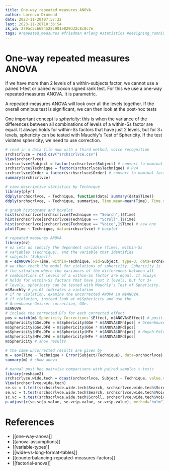 ```yaml
---
title: One-way repeated measures ANOVA
author: Lorenzo Drumond
date: 2023-11-20T07:57:22
last: 2023-11-28T10:36:54
zk_id: 279ac5c6694528c901e829d32c8c0c7e
tags: #repeated_measures #friedman #rlang #statistics #designing_running_and_analyzing_experiments #anova #week6 #experiment #one_way_repeated_measures #sphericity #coursera #design #within_subjects #test #theory
---
```



# One-way repeated measures ANOVA
If we have more than 2 levels of a within-subjects factor, we cannot use a paired t-test or paired wilcoxon signed rank test. For this we use a one-way repeated measures ANOVA. It is parametric.

A repeated-measures ANOVA will look over all the levels together. If the overall omnibus test is significant, we can then look at the post-hoc tests

One important concept is _sphericity_: this is when the variance of the differences between all combinations of levels of a within-Ss factor are equal. It always holds for within-Ss factors that have just 2 levels, but for 3+ levels, sphericity can be tested with Mauchly's Test of Sphericity. If the test violates sphericity, we need to use correction.

```R
# read in a data file now with a third method, voice recognition
srchscrlvce = read.csv("srchscrlvce.csv")
View(srchscrlvce)
srchscrlvce$Subject = factor(srchscrlvce$Subject) # convert to nominal factor
srchscrlvce$Technique = factor(srchscrlvce$Technique) # Rv4
srchscrlvce$Order = factor(srchscrlvce$Order) # convert to nominal factor
summary(srchscrlvce)

# view descriptive statistics by Technique
library(plyr)
ddply(srchscrlvce, ~ Technique, function(data) summary(data$Time))
ddply(srchscrlvce, ~ Technique, summarise, Time.mean=mean(Time), Time.sd=sd(Time))

# graph histograms and boxplot
hist(srchscrlvce[srchscrlvce$Technique == "Search",]$Time)
hist(srchscrlvce[srchscrlvce$Technique == "Scroll",]$Time)
hist(srchscrlvce[srchscrlvce$Technique == "Voice",]$Time) # new one
plot(Time ~ Technique, data=srchscrlvce) # boxplot

# repeated measures ANOVA
library(ez)
# ez lets us specify the dependent variable (Time), within-Ss
# variables (Technique), and the variable that identifies
# subjects (Subject).
m = ezANOVA(dv=Time, within=Technique, wid=Subject, type=3, data=srchscrlvce)
# we then check the model for violations of sphericity. Sphericity is
# the situation where the variances of the differences between all
# combinations of levels of a within-Ss factor are equal. It always
# holds for within-Ss factors that have just 2 levels, but for 3+
# levels, sphericity can be tested with Mauchly's Test of Sphericity.
m$Mauchly # p<.05 indicates a violation
# if no violation, examine the uncorrected ANOVA in m$ANOVA.
# if violation, instead look at m$Sphericity and use the
# Greenhouse-Geisser correction, GGe.
m$ANOVA
# include the corrected DFs for each corrected effect
pos = match(m$`Sphericity Corrections`$Effect, m$ANOVA$Effect) # positions of within-Ss efx in m$ANOVA
m$Sphericity$GGe.DFn = m$Sphericity$GGe * m$ANOVA$DFn[pos] # Greenhouse-Geisser
m$Sphericity$GGe.DFd = m$Sphericity$GGe * m$ANOVA$DFd[pos]
m$Sphericity$HFe.DFn = m$Sphericity$HFe * m$ANOVA$DFn[pos] # Huynh-Feldt
m$Sphericity$HFe.DFd = m$Sphericity$HFe * m$ANOVA$DFd[pos]
m$Sphericity # show results

# the same uncorrected results are given by
m = aov(Time ~ Technique + Error(Subject/Technique), data=srchscrlvce) # fit model
summary(m) # show anova

# manual post hoc pairwise comparisons with paired-samples t-tests
library(reshape2)
srchscrlvce.wide.tech = dcast(srchscrlvce, Subject ~ Technique, value.var="Time") # go wide
View(srchscrlvce.wide.tech)
se.sc = t.test(srchscrlvce.wide.tech$Search, srchscrlvce.wide.tech$Scroll, paired=TRUE)
se.vc = t.test(srchscrlvce.wide.tech$Search, srchscrlvce.wide.tech$Voice, paired=TRUE)
sc.vc = t.test(srchscrlvce.wide.tech$Scroll, srchscrlvce.wide.tech$Voice, paired=TRUE)
p.adjust(c(se.sc$p.value, se.vc$p.value, sc.vc$p.value), method="holm")
```

# References
- [[one-way-anova]]
- [[anova-assumptions]]
- [[variable-types]]
- [[wide-vs-long-format-tables]]
- [[counterbalancing-repeated-measures-factors]]
- [[factorial-anova]]
